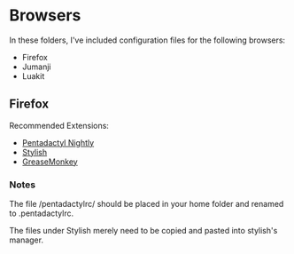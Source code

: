# Browsers
In these folders, I've included configuration files for the following browsers:
* Firefox
* Jumanji
* Luakit

## Firefox
Recommended Extensions:
 * [Pentadactyl Nightly](http://dactyl.sourceforge.net/nightlies)
 * [Stylish](https://addons.mozilla.org/en-US/firefox/addon/stylish/)
 * [GreaseMonkey](https://addons.mozilla.org/en-US/firefox/addon/greasemonkey/)

### Notes
The file /pentadactylrc/ should be placed in your home folder and renamed to .pentadactylrc.

The files under Stylish merely need to be copied and pasted into stylish's manager.
